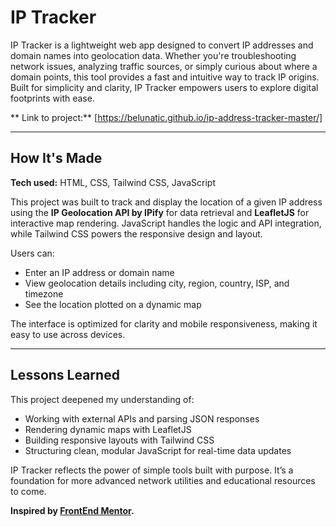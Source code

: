 # IP Tracker

IP Tracker is a lightweight web app designed to convert IP addresses and domain names into geolocation data. Whether you're troubleshooting network issues, analyzing traffic sources, or simply curious about where a domain points, this tool provides a fast and intuitive way to track IP origins. Built for simplicity and clarity, IP Tracker empowers users to explore digital footprints with ease.

** Link to project:** [https://belunatic.github.io/ip-address-tracker-master/]

---

## How It's Made

**Tech used:** HTML, CSS, Tailwind CSS, JavaScript

This project was built to track and display the location of a given IP address using the **IP Geolocation API by IPify** for data retrieval and **LeafletJS** for interactive map rendering. JavaScript handles the logic and API integration, while Tailwind CSS powers the responsive design and layout.

Users can:

- Enter an IP address or domain name
- View geolocation details including city, region, country, ISP, and timezone
- See the location plotted on a dynamic map

The interface is optimized for clarity and mobile responsiveness, making it easy to use across devices.

---

## Lessons Learned

This project deepened my understanding of:

- Working with external APIs and parsing JSON responses
- Rendering dynamic maps with LeafletJS
- Building responsive layouts with Tailwind CSS
- Structuring clean, modular JavaScript for real-time data updates

IP Tracker reflects the power of simple tools built with purpose. It’s a foundation for more advanced network utilities and educational resources to come.

<b>Inspired by [FrontEnd Mentor](https://www.frontendmentor.io/challenges/ip-address-tracker-I8-0yYAH0).</b>
